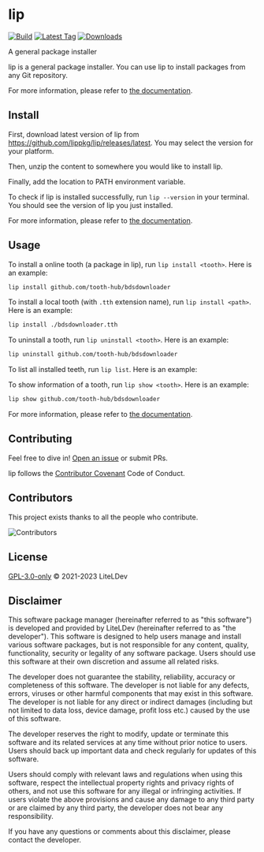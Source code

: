 # lip

[![Build](https://img.shields.io/github/actions/workflow/status/lippkg/lip/build.yml?style=for-the-badge)](https://github.com/lippkg/lip/actions)
[![Latest Tag](https://img.shields.io/github/v/tag/lippkg/lip?label=LATEST%20TAG&style=for-the-badge)](https://github.com/lippkg/lip/releases/latest)
[![Downloads](https://img.shields.io/github/downloads/lippkg/lip/latest/total?style=for-the-badge)](https://github.com/lippkg/lip/releases/latest)

A general package installer

lip is a general package installer. You can use lip to install packages from any Git repository.

For more information, please refer to [the documentation](https://docs.lippkg.com).

## Install

First, download latest version of lip from <https://github.com/lippkg/lip/releases/latest>. You may select the version for your platform.

Then, unzip the content to somewhere you would like to install lip.

Finally, add the location to PATH environment variable.

To check if lip is installed successfully, run `lip --version` in your terminal. You should see the version of lip you just installed.

For more information, please refer to [the documentation](https://docs.lippkg.com).

## Usage

To install a online tooth (a package in lip), run `lip install <tooth>`. Here is an example:

```bash
lip install github.com/tooth-hub/bdsdownloader
```

To install a local tooth (with `.tth` extension name), run `lip install <path>`. Here is an example:

```bash
lip install ./bdsdownloader.tth
```

To uninstall a tooth, run `lip uninstall <tooth>`. Here is an example:

```bash
lip uninstall github.com/tooth-hub/bdsdownloader
```

To list all installed teeth, run `lip list`. Here is an example:

To show information of a tooth, run `lip show <tooth>`. Here is an example:

```bash
lip show github.com/tooth-hub/bdsdownloader
```

For more information, please refer to [the documentation](https://docs.lippkg.com).

## Contributing

Feel free to dive in! [Open an issue](https://github.com/lippkg/lip/issues/new/choose) or submit PRs.

lip follows the [Contributor Covenant](https://www.contributor-covenant.org/version/2/1/code_of_conduct/) Code of Conduct.

## Contributors

This project exists thanks to all the people who contribute.

![Contributors](https://contrib.rocks/image?repo=lippkg/lip)

## License

[GPL-3.0-only](LICENSE) © 2021-2023 LiteLDev

## Disclaimer

This software package manager (hereinafter referred to as "this software") is developed and provided by LiteLDev (hereinafter referred to as "the developer"). This software is designed to help users manage and install various software packages, but is not responsible for any content, quality, functionality, security or legality of any software package. Users should use this software at their own discretion and assume all related risks.

The developer does not guarantee the stability, reliability, accuracy or completeness of this software. The developer is not liable for any defects, errors, viruses or other harmful components that may exist in this software. The developer is not liable for any direct or indirect damages (including but not limited to data loss, device damage, profit loss etc.) caused by the use of this software.

The developer reserves the right to modify, update or terminate this software and its related services at any time without prior notice to users. Users should back up important data and check regularly for updates of this software.

Users should comply with relevant laws and regulations when using this software, respect the intellectual property rights and privacy rights of others, and not use this software for any illegal or infringing activities. If users violate the above provisions and cause any damage to any third party or are claimed by any third party, the developer does not bear any responsibility.

If you have any questions or comments about this disclaimer, please contact the developer.

